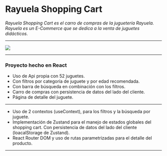 # Rayuela Shopping Cart

*Rayuela Shopping Cart es el carro de compras de la juguetería Rayuela. Rayuela es un E-Commerce que se dedica a la venta de juguetes didácticos.*

------------

<image src="./public/screen-capture-rayuela-shopping-cart.png">

------------


### Proyecto hecho en React
* Uso de Api propia con 52 juguetes.
* Con filtros por categoría de juguete y por edad recomendada.
* Con barra de búsqueda en combinación con los filtros.
* Carro de compras con persistencia de datos del lado del cliente.
* Página de detalle del juguete.

------------
* Uso de 2 contextos (useContext), para los filtros y la búsqueda por juguete.
* Implementación de Zustand para el manejo de estados globales del shopping cart. Con persistencia de datos del lado del cliente (loacalStorage de Zustand).
* React Router DOM y uso de rutas parametrizadas para el detalle del producto.

------------
